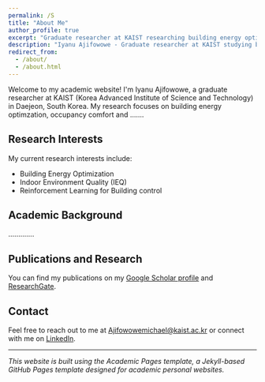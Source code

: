 ```yaml
---
permalink: /S
title: "About Me"
author_profile: true
excerpt: "Graduate researcher at KAIST researching building energy optimization, occupancy comfort, and reinforcement learning for building control"
description: "Iyanu Ajifowowe - Graduate researcher at KAIST studying building energy optimization, indoor environment quality, and reinforcement learning for HVAC control systems"
redirect_from: 
  - /about/
  - /about.html
---
```


Welcome to my academic website! I'm Iyanu Ajifowowe, a graduate researcher at KAIST (Korea Advanced Institute of Science and Technology) in Daejeon, South Korea. My research focuses on building energy optimzation, occupancy comfort and .......

## Research Interests

My current research interests include:
- Building Energy Optimization 
- Indoor Environment Quality (IEQ)
- Reinforcement Learning for Building control

## Academic Background

.............

## Publications and Research

You can find my publications on my [Google Scholar profile](https://scholar.google.com/citations?user=vg12o4kAAAAJ&hl=en) and [ResearchGate](https://www.researchgate.net/profile/Iyanu-Ajifowowe).

## Contact

Feel free to reach out to me at [Ajifowowemichael@kaist.ac.kr](mailto:Ajifowowemichael@kaist.ac.kr) or connect with me on [LinkedIn](https://www.linkedin.com/in/iyanu-ajifowowe-24272622b/).

---

*This website is built using the Academic Pages template, a Jekyll-based GitHub Pages template designed for academic personal websites.*
